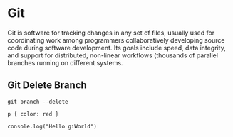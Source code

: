 <h1> Git </h1>

<p>Git is software for tracking changes in any set of files, usually used for coordinating work among programmers collaboratively developing source code during software development. Its goals include speed, data integrity, and support for distributed, non-linear workflows (thousands of parallel branches running on different systems.</p>

<h2>Git Delete Branch</h2>
<pre><code class="text">git branch --delete <branchname></code></pre>

<pre><code class="language-css">p { color: red }</code></pre>

<pre><code class="language-js">console.log("Hello giWorld")</code>
